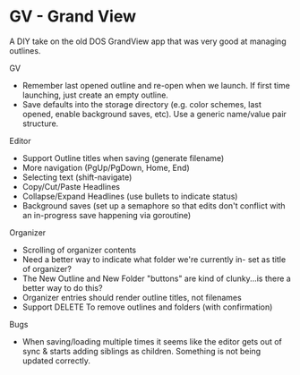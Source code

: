 # GV - Grand View

A DIY take on the old DOS GrandView app that was very good at managing outlines.

GV
* Remember last opened outline and re-open when we launch.  If first time launching, just create an empty outline.
* Save defaults into the storage directory (e.g. color schemes, last opened, enable background saves, etc).  Use a generic name/value pair structure.

Editor
* Support Outline titles when saving (generate filename)
* More navigation (PgUp/PgDown, Home, End)
* Selecting text (shift-navigate)
* Copy/Cut/Paste Headlines
* Collapse/Expand Headlines (use bullets to indicate status)
* Background saves (set up a semaphore so that edits don't conflict with an in-progress save happening via goroutine)

Organizer
* Scrolling of organizer contents
* Need a better way to indicate what folder we're currently in- set as title of organizer?
* The New Outline and New Folder "buttons" are kind of clunky...is there a better way to do this?
* Organizer entries should render outline titles, not filenames
* Support DELETE To remove outlines and folders (with confirmation)

Bugs
* When saving/loading multiple times it seems like the editor gets out of sync & starts adding siblings as children.  Something is not being updated correctly.